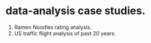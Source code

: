 # data-analysis case studies.

1. Ramen Noodles rating analysis.
2. US traffic flight analysis of past 20 years.
